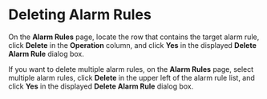 # Deleting Alarm Rules<a name="EN-US_TOPIC_0084572277"></a>

On the  **Alarm Rules**  page, locate the row that contains the target alarm rule, click  **Delete**  in the  **Operation**  column, and click  **Yes**  in the displayed  **Delete Alarm Rule**  dialog box.

If you want to delete multiple alarm rules, on the  **Alarm Rules**  page, select multiple alarm rules, click  **Delete**  in the upper left of the alarm rule list, and click  **Yes**  in the displayed  **Delete Alarm Rule**  dialog box.

